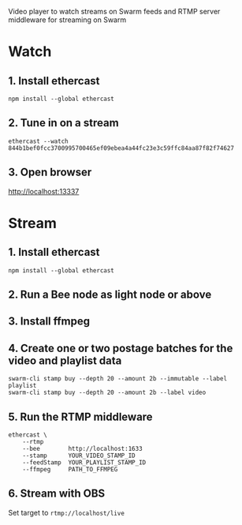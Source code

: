 Video player to watch streams on Swarm feeds and RTMP server middleware for streaming on Swarm

# Watch

## 1. Install ethercast

```
npm install --global ethercast
```

## 2. Tune in on a stream

```
ethercast --watch 844b1bef0fcc3700995700465ef09ebea4a44fc23e3c59ffc84aa87f82f74627
```

## 3. Open browser

[http://localhost:13337](http://localhost:13337)

# Stream

## 1. Install ethercast

```
npm install --global ethercast
```

## 2. Run a Bee node as light node or above

## 3. Install ffmpeg

## 4. Create one or two postage batches for the video and playlist data

```
swarm-cli stamp buy --depth 20 --amount 2b --immutable --label playlist
swarm-cli stamp buy --depth 20 --amount 2b --label video
```

## 5. Run the RTMP middleware

```
ethercast \
    --rtmp
    --bee        http://localhost:1633
    --stamp      YOUR_VIDEO_STAMP_ID
    --feedStamp  YOUR_PLAYLIST_STAMP_ID
    --ffmpeg     PATH_TO_FFMPEG

```

## 6. Stream with OBS

Set target to `rtmp://localhost/live`

